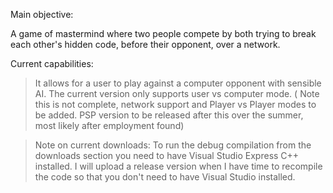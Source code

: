 Main objective:

A game of mastermind where two people compete by both trying to break each other's hidden code, before their opponent, over a network.

Current capabilities:

> It allows for a user to play against a computer opponent with sensible AI.
> The current version only supports user vs computer mode.
( Note this is not complete, network support and Player vs Player modes to be added. PSP  version to be released after this over the summer, most likely after employment found)

> Note on current downloads: To run the debug compilation from the downloads section you need to have Visual Studio Express C++ installed. I will upload a release version when I have time to recompile the code so that you don't need to have Visual Studio installed.